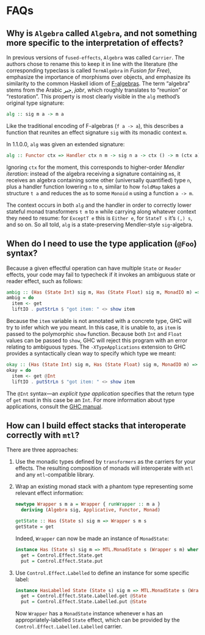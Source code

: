 # FAQs

## Why is `Algebra` called `Algebra`, and not something more specific to the interpretation of effects?

In previous versions of `fused-effects`, `Algebra` was called `Carrier`. The authors chose to rename this to keep it in line with the literature (the corresponding typeclass is called `TermAlgebra` in _Fusion for Free_), emphasize the importance of morphisms over objects, and emphasize its similarity to the common Haskell idiom of [F-algebras](https://www.schoolofhaskell.com/user/bartosz/understanding-algebras). The term “algebra” stems from the Arabic جبر, _jabr_, which roughly translates to “reunion” or “restoration”. This property is most clearly visible in the `alg` method’s original type signature:

```haskell
alg :: sig m a -> m a
```

Like the traditional encoding of F-algebras (`f a -> a`), this describes a function that reunites an effect signature `sig` with its monadic context `m`.

In 1.1.0.0, `alg` was given an extended signature:

```haskell
alg :: Functor ctx => Handler ctx n m -> sig n a -> ctx () -> m (ctx a)
```

Ignoring `ctx` for the moment, this corresponds to higher-order _Mendler iteration_: instead of the algebra receiving a signature containing `m`s, it receives an algebra containing some other (universally quantified) type `n`, plus a handler function lowering `n` to `m`, similar to how `foldMap` takes a structure `t a` and reduces the `a`s to some `Monoid` `m` using a function `a -> m`.

The context occurs in both `alg` and the handler in order to correctly lower stateful monad transformers `t m` to `m` while carrying along whatever context they need to resume: for `ExceptT e` this is `Either e`, for `StateT s` it’s `(,) s`, and so on. So all told, `alg` is a state-preserving Mendler-style `sig`-algebra.


## When do I need to use the type application (`@Foo`) syntax?

Because a given effectful operation can have multiple `State` or `Reader` effects, your code may fail to typecheck if it invokes an ambiguous state or reader effect, such as follows:

``` haskell
ambig :: (Has (State Int) sig m, Has (State Float) sig m, MonadIO m) => m ()
ambig = do
  item <- get
  liftIO . putStrLn $ "got item: " <> show item
```

Because the `item` variable is not annotated with a concrete type, GHC will try to infer which we you meant. In this case, it is unable to, as `item` is passed to the polymorphic `show` function. Because both `Int` and `Float` values can be passed to `show`, GHC will reject this program with an error relating to ambiguous types. The `-XTypeApplications` extension to GHC provides a syntactically clean way to specify which type we meant:

```haskell
okay :: (Has (State Int) sig m, Has (State Float) sig m, MonadIO m) => m ()
okay = do
  item <- get @Int
  liftIO . putStrLn $ "got item: " <> show item
```

The `@Int` syntax—an _explicit type application_ specifies that the return type of `get` must in this case be an `Int`. For more information about type applications, consult the [GHC manual](https://downloads.haskell.org/~ghc/latest/docs/html/users_guide/glasgow_exts.html#extension-TypeApplications).


## How can I build effect stacks that interoperate correctly with `mtl`?

There are three approaches:

1. Use the monadic types defined by `transformers` as the carriers for your effects. The resulting composition of monads will interoperate with `mtl` and any `mtl`-compatible library.

2. Wrap an existing monad stack with a phantom type representing some relevant effect information:

    ```haskell
    newtype Wrapper s m a = Wrapper { runWrapper :: m a }
      deriving (Algebra sig, Applicative, Functor, Monad)

    getState :: Has (State s) sig m => Wrapper s m s
    getState = get
    ```

    Indeed, `Wrapper` can now be made an instance of `MonadState`:

    ```haskell
    instance Has (State s) sig m => MTL.MonadState s (Wrapper s m) where
      get = Control.Effect.State.get
      put = Control.Effect.State.put
    ```

3. Use `Control.Effect.Labelled` to define an instance for some specific label:

    ```haskell
    instance HasLabelled State (State s) sig m => MTL.MonadState s (Wrapper s m) where
      get = Control.Effect.State.Labelled.get @State
      put = Control.Effect.State.Labelled.put @State
    ```

    Now `Wrapper` has a `MonadState` instance whenever `m` has an appropriately-labelled `State` effect, which can be provided by the `Control.Effect.Labelled.Labelled` carrier.
